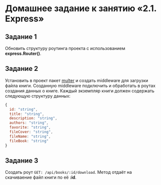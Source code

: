 # Домашнее задание к занятию «2.1. Express»

## Задание 1
Обновить структуру роутинга проекта с использованием **express.Router()**.

## Задание 2
Установить в проект пакет [multer](https://github.com/expressjs/multer/blob/master/doc/README-ru.md) и создать middleware для загрузки файла книги. Созданную middleware подключить и обработать в роутах создания данных о книге.
Каждый экземпляр книги должен содержать следующую структуру данных:

```javascript
{
  id: "string",
  title: "string",
  description: "string",
  authors: "string",
  favorite: "string",
  fileCover: "string",
  fileName: "string",
  fileBook: "string"
}
```
## Задание 3
Создать роут ```GET: /api/books/:id/download```. Метод отдаёт на скачиваение файл книги по её **:id**.
